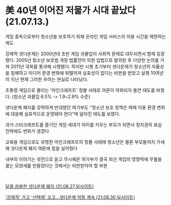 # 美 40년 이어진 저물가 시대 끝났다 (21.07.13.)

게임 중독으로부터 청소년을 보호하기 위해 온라인 게임 서비스의 이용 시간을 제한하는 제도

강제적 셧다운제는 2000년대 초반 게임 과몰입이 사회적 문제로 대두되면서 함께 등장했다. 2005년 청소년 보호법 개정 법률안이 의원 입법으로 발의된 후 다양한 논의를 거쳐 2011년 국회를 통과해 시행됐다. 하지만 시행 초기부터 셧다운제가 청소년의 자율성을 침해하고 미디어 환경 변화에 뒤떨어져 실효성이 없다는 비판을 받았고 실행 10여년이 지난 현재 그러한 우려는 현실로 나타났다. 

초통령 게임으로 불리는 '마인크래프트' 청불 사태로 여론이 악화되자 돌연 태도를 바꿨다. (청소년 과몰입 6.5% -> 1.9~2.9% 수준)

셧다운제 폐지를 강력하게 반대했던 여가부도 "청소년 보호 정책은 매체 이용 환경 변화에 대응해 실효적으로 운영돼야 한다"며 달라진 태도를 보였다.

과거 스타크래프트를 즐기던 게임 세대가 아이를 키우는 부모가 되면서 정치권의 표심 전략에도 변화가 생겼다

교육용 게임으로도 유명한 마인크래프트의 청불 사태에 청소년은 물론 부모들까지 가세해 셧다운제 폐지 여론에 힘을 실어줬다

내부의 이야기는 귓전으로 듣고 무시해온 여가부가 결국 외산 게임의 영향력에 무릎을 꿇는 모양새를 만들었다는 것에서는 비판받아야 할 부분


<br> 
 
[달콤 씁쓸한 셧다운제 폐지 (21.08.27,딜사이트)](https://dealsite.co.kr/articles/77901)

['강제적' 가고 '선택제' 오고…셧다운제 악몽 계속 (21.08.30,딜사이트)](https://dealsite.co.kr/articles/77922)